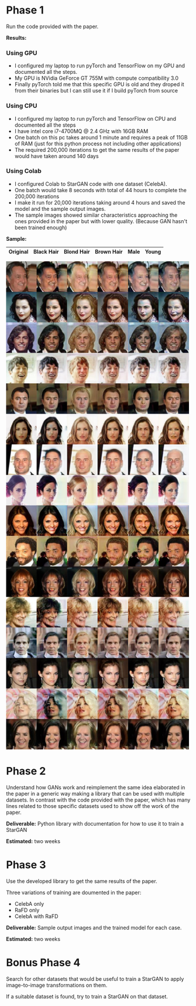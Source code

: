 
# Phase 1

Run the code provided with the paper.

**Results:**

### Using GPU

- I configured my laptop to run pyTorch and TensorFlow on my GPU and documented all the steps.
- My GPU is NVidia GeForce GT 755M with compute compatibility 3.0
- Finally pyTorch told me that this specific GPU is old and they droped it from their binaries but I can still use it if I build pyTorch from source

### Using CPU

- I configured my laptop to run pyTorch and TensorFlow on CPU and documented all the steps
- I have intel core i7-4700MQ @ 2.4 GHz with 16GB RAM
- One batch on this pc takes around 1 minute and requires a peak of 11GB of RAM (just for this python process not including other applications)
- The required 200,000 iterations to get the same results of the paper would have taken around 140 days

### Using Colab

- I configured Colab to StarGAN code with one dataset (CelebA).
- One batch would take 8 seconds with total of 44 hours to complete the 200,000 iterations
- I make it run for 20,000 iterations taking around 4 hours and saved the model and the sample output images.
- The sample images showed similar characteristics approaching the ones provided in the paper but with lower quality. (Because GAN hasn't been trained enough)

**Sample:**


| Original | Black Hair | Blond Hair | Brown Hair | Male | Young |
|----------|------------|------------|------------|------|-------|

<img src="images/20000-images.jpg" alt="drawing" width="500"/>

# Phase 2

Understand how GANs work and reimplement the same idea elaborated in the paper in a generic way making a library that can be used with multiple datasets. In contrast with the code provided with the paper, which has many lines related to those specific datasets used to show off the work of the paper.

**Deliverable:** Python library with documentation for how to use it to train a StarGAN

**Estimated:** two weeks

# Phase 3

Use the developed library to get the same results of the paper.

Three variations of training are doumented in the paper:
- CelebA only
- RaFD only
- CelebA with RaFD

**Deliverable:** Sample output images and the trained model for each case.

**Estimated:** two weeks

# Bonus Phase 4

Search for other datasets that would be useful to train a StarGAN to apply image-to-image transformations on them.

If a suitable dataset is found, try to train a StarGAN on that dataset.
